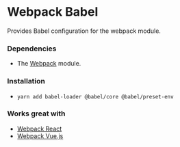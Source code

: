 # Webpack Babel

Provides Babel configuration for the webpack module.

### Dependencies

- The [Webpack](https://drupal.org/project/webpack) module.

### Installation

- `yarn add babel-loader @babel/core @babel/preset-env`

### Works great with

- [Webpack React](https://drupal.org/project/webpack_react)
- [Webpack Vue.js](https://drupal.org/project/webpack_vuejs)
